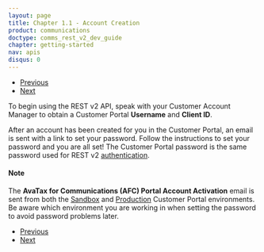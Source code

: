 ```yaml
---
layout: page
title: Chapter 1.1 - Account Creation
product: communications
doctype: comms_rest_v2_dev_guide
chapter: getting-started
nav: apis
disqus: 0
---
```


<ul class="pager">
  <li class="previous"><a href="/communications/dev-guide_rest_v2/getting-started/"><i class="glyphicon glyphicon-chevron-left"></i>Previous</a></li>
  <li class="next"><a href="/communications/dev-guide_rest_v2/getting-started/authentication/">Next<i class="glyphicon glyphicon-chevron-right"></i></a></li>
</ul>

To begin using the REST v2 API, speak with your Customer Account Manager to obtain a Customer Portal <b>Username</b> and <b>Client ID</b>.

After an account has been created for you in the Customer Portal, an email is sent with a link to set your password.  Follow the instructions to set your password and you are all set!  The Customer Portal password is the same password used for REST v2 <a class="dev-guide-link" href="/communications/dev-guide_rest_v2/getting-started/authentication/">authentication</a>.

<h4>Note</h4>
The <b>AvaTax for Communications (AFC) Portal Account Activation</b> email is sent from both the <a class="dev-guide-link" href="https://communicationsua.avalara.net">Sandbox</a> and <a class="dev-guide-link" href="https://communications.avalara.net">Production</a> Customer Portal environments.  Be aware which environment you are working in when setting the password to avoid password problems later.

<ul class="pager">
  <li class="previous"><a href="/communications/dev-guide_rest_v2/getting-started/"><i class="glyphicon glyphicon-chevron-left"></i>Previous</a></li>
  <li class="next"><a href="/communications/dev-guide_rest_v2/getting-started/authentication/">Next<i class="glyphicon glyphicon-chevron-right"></i></a></li>
</ul>
